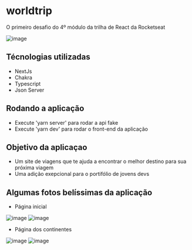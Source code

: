 # worldtrip

O primeiro desafio do 4º módulo da trilha de React da Rocketseat

![image](https://github.com/LucasSousa09/worldtrip/blob/main/public/images/screenprints/worldtrip-homepage-1.png)

## Técnologias utilizadas

- NextJs
- Chakra
- Typescript
- Json Server

## Rodando a aplicação

- Execute 'yarn server' para rodar a api fake
- Execute 'yarn dev' para rodar o front-end da aplicação

## Objetivo da aplicaçao

- Um site de viagens que te ajuda a encontrar o melhor destino para sua próxima viagem
- Uma adição exepcional para o portifólio de jovens devs

## Algumas fotos belíssimas da aplicação

- Página inicial

![image](https://github.com/LucasSousa09/worldtrip/blob/main/public/images/screenprints/worldtrip-homepage-1.png)
![image](https://github.com/LucasSousa09/worldtrip/blob/main/public/images/screenprints/worldtrip-homepage-2.png)

- Página dos continentes

![image](https://github.com/LucasSousa09/worldtrip/blob/main/public/images/screenprints/worldtrip-continentpage-1.png)
![image](https://github.com/LucasSousa09/worldtrip/blob/main/public/images/screenprints/worldtrip-continentpage-2.png)
